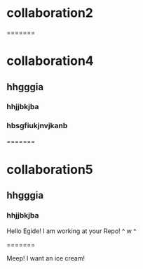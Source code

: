 

# collaboration2
=======
# collaboration4
## hhgggia
### hhjjbkjba
### hbsgfiukjnvjkanb

=======
# collaboration5
## hhgggia
### hhjjbkjba

Hello Egide! I am working at your Repo! ^ w ^

=======

Meep! I want an ice cream!

